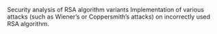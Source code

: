 Security analysis of RSA algorithm variants
Implementation of various attacks (such as Wiener’s or Coppersmith’s attacks) on incorrectly used RSA algorithm.
